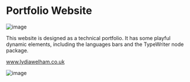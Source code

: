 # Portfolio Website

![image](https://user-images.githubusercontent.com/90731882/157111899-cbe2e047-18eb-4ebc-a109-1065a77218fc.png)

This website is designed as a technical portfolio. It has some playful dynamic elements, including the languages bars and the TypeWriter node package. 

www.lydiawelham.co.uk

![image](https://user-images.githubusercontent.com/90731882/157110811-036966bd-2b38-4745-a651-05e6ba97a6b4.png)
